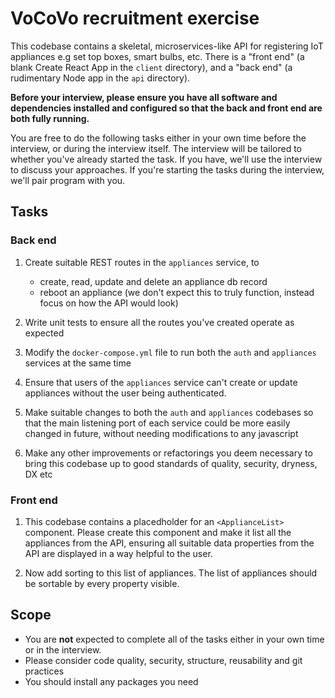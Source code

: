 # VoCoVo recruitment exercise

This codebase contains a skeletal, microservices-like API for registering IoT appliances e.g set top boxes, smart bulbs, etc. There is a "front end" (a blank Create React App in the `client` directory), and a "back end" (a rudimentary Node app in the `api` directory).

**Before your interview, please ensure you have all software and dependencies installed and configured so that the back and front end are both fully running.**

You are free to do the following tasks either in your own time before the interview, or during the interview itself. The interview will be tailored to whether you've already started the task. If you have, we'll use the interview to discuss your approaches. If you're starting the tasks during the interview, we'll pair program with you.

## Tasks

### Back end

1. Create suitable REST routes in the `appliances` service, to

   - create, read, update and delete an appliance db record
   - reboot an appliance (we don't expect this to truly function, instead focus on how the API would look)

1. Write unit tests to ensure all the routes you've created operate as expected
1. Modify the `docker-compose.yml` file to run both the `auth` and `appliances` services at the same time
1. Ensure that users of the `appliances` service can't create or update appliances without the user being authenticated.
1. Make suitable changes to both the `auth` and `appliances` codebases so that the main listening port of each service could be more easily changed in future, without needing modifications to any javascript
1. Make any other improvements or refactorings you deem necessary to bring this codebase up to good standards of quality, security, dryness, DX etc

### Front end

1. This codebase contains a placedholder for an `<ApplianceList>` component. Please create this component and make it list all the appliances from the API, ensuring all suitable data properties from the API are displayed in a way helpful to the user.

1. Now add sorting to this list of appliances. The list of appliances should be sortable by every property visible.

## Scope

- You are **not** expected to complete all of the tasks either in your own time or in the interview. 
- Please consider code quality, security, structure, reusability and git practices
- You should install any packages you need
